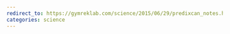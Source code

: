 ```yaml
---
redirect_to: https://gymreklab.com/science/2015/06/29/predixcan_notes.html
categories: science
---
```

